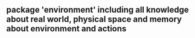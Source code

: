 ## package 'environment' including all knowledge about real world, physical space and memory about environment and actions